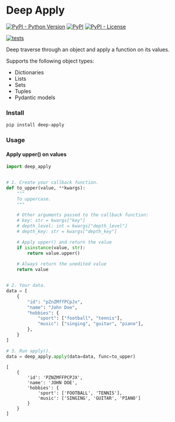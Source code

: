 # Deep Apply

[![PyPI - Python Version](https://img.shields.io/pypi/pyversions/deep-apply?color=blue)](https://pypi.python.org/pypi/deep-apply)
[![PyPI](https://img.shields.io/pypi/v/deep-apply?color=blue)](https://pypi.python.org/pypi/deep-apply)
[![PyPI - License](https://img.shields.io/pypi/l/deep-apply)](https://pypi.python.org/pypi/deep-apply)

[![tests](https://github.com/zaironjacobs/deep-apply/actions/workflows/test.yml/badge.svg)](https://github.com/zaironjacobs/deep-apply/actions/workflows/test.yml)

Deep traverse through an object and apply a function on its values.

Supports the following object types:

* Dictionaries
* Lists
* Sets
* Tuples
* Pydantic models

### Install

```bash
pip install deep-apply
```

### Usage

#### Apply upper() on values

```python
import deep_apply


# 1. Create your callback function.
def to_upper(value, **kwargs):
    """
    To uppercase.
    """

    # Other arguments passed to the callback function:
    # key: str = kwargs["key"]
    # depth_level: int = kwargs["depth_level"]
    # depth_key: str = kwargs["depth_key"]

    # Apply upper() and return the value
    if isinstance(value, str):
        return value.upper()
    
    # Always return the unedited value
    return value


# 2. Your data.
data = [
    {
        "id": "pZnZMffPCpJx",
        "name": "John Doe",
        "hobbies": {
            "sport": ["football", "tennis"],
            "music": ["singing", "guitar", "piano"],
        },
    }
]

# 3. Run apply().
data = deep_apply.apply(data=data, func=to_upper)
```

```console
[
    {
        'id': 'PZNZMFFPCPJX',
        'name': 'JOHN DOE',
        'hobbies': {
            'sport': ['FOOTBALL', 'TENNIS'],
            'music': ['SINGING', 'GUITAR', 'PIANO']
        }
    }
]
```

